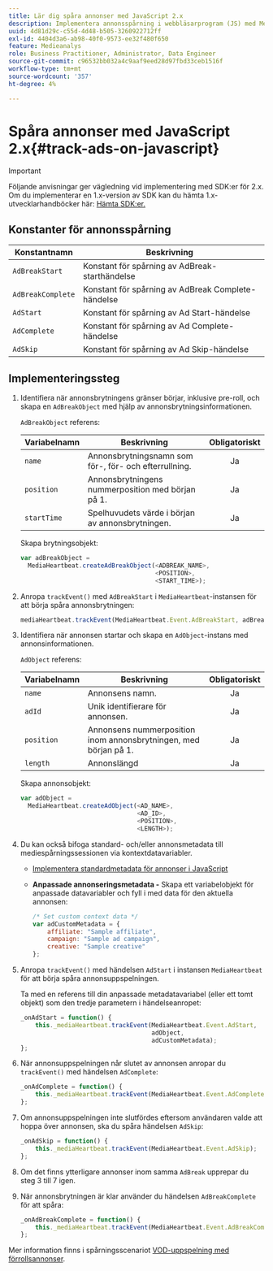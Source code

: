 ```yaml
---
title: Lär dig spåra annonser med JavaScript 2.x
description: Implementera annonsspårning i webbläsarprogram (JS) med Media SDK.
uuid: 4d81d29c-c55d-4d48-b505-3260922712ff
exl-id: 4404d3a6-ab98-40f0-9573-ee32f480f650
feature: Medieanalys
role: Business Practitioner, Administrator, Data Engineer
source-git-commit: c96532bb032a4c9aaf9eed28d97fbd33ceb1516f
workflow-type: tm+mt
source-wordcount: '357'
ht-degree: 4%

---
```


# Spåra annonser med JavaScript 2.x{#track-ads-on-javascript}

>[!IMPORTANT]
>
>Följande anvisningar ger vägledning vid implementering med SDK:er för 2.x. Om du implementerar en 1.x-version av SDK kan du hämta 1.x-utvecklarhandböcker här: [Hämta SDK:er.](/help/sdk-implement/download-sdks.md)

## Konstanter för annonsspårning

| Konstantnamn | Beskrivning   |
|---|---|
| `AdBreakStart` | Konstant för spårning av AdBreak-starthändelse |
| `AdBreakComplete` | Konstant för spårning av AdBreak Complete-händelse |
| `AdStart` | Konstant för spårning av Ad Start-händelse |
| `AdComplete` | Konstant för spårning av Ad Complete-händelse |
| `AdSkip` | Konstant för spårning av Ad Skip-händelse |

## Implementeringssteg

1. Identifiera när annonsbrytningens gränser börjar, inklusive pre-roll, och skapa en `AdBreakObject` med hjälp av annonsbrytningsinformationen.

   `AdBreakObject` referens:

   | Variabelnamn | Beskrivning | Obligatoriskt |
   | --- | --- | :---: |
   | `name` | Annonsbrytningsnamn som för-, för- och efterrullning. | Ja |
   | `position` | Annonsbrytningens nummerposition med början på 1. | Ja |
   | `startTime` | Spelhuvudets värde i början av annonsbrytningen. | Ja |

   Skapa brytningsobjekt:

   ```js
   var adBreakObject =  
     MediaHeartbeat.createAdBreakObject(<ADBREAK_NAME>,  
                                        <POSITION>,  
                                        <START_TIME>);
   ```

1. Anropa `trackEvent()` med `AdBreakStart` i `MediaHeartbeat`-instansen för att börja spåra annonsbrytningen:

   ```js
   mediaHeartbeat.trackEvent(MediaHeartbeat.Event.AdBreakStart, adBreakObject);
   ```

1. Identifiera när annonsen startar och skapa en `AdObject`-instans med annonsinformationen.

   `AdObject` referens:

   | Variabelnamn | Beskrivning | Obligatoriskt |
   | --- | --- | :---: |
   | `name` | Annonsens namn. | Ja |
   | `adId` | Unik identifierare för annonsen. | Ja |
   | `position` | Annonsens nummerposition inom annonsbrytningen, med början på 1. | Ja |
   | `length` | Annonslängd | Ja |

   Skapa annonsobjekt:

   ```js
   var adObject =  
     MediaHeartbeat.createAdObject(<AD_NAME>,  
                                   <AD_ID>,  
                                   <POSITION>,  
                                   <LENGTH>);
   ```

1. Du kan också bifoga standard- och/eller annonsmetadata till mediespårningssessionen via kontextdatavariabler.

   * [Implementera standardmetadata för annonser i JavaScript](/help/sdk-implement/track-ads/impl-std-ad-metadata/impl-std-ad-md-js/impl-std-ad-metadata-js.md)
   * **Anpassade annonseringsmetadata -** Skapa ett variabelobjekt för anpassade datavariabler och fyll i med data för den aktuella annonsen:

      ```js
      /* Set custom context data */
      var adCustomMetadata = {
          affiliate: "Sample affiliate",
          campaign: "Sample ad campaign",
          creative: "Sample creative"
      };
      ```

1. Anropa `trackEvent()` med händelsen `AdStart` i instansen `MediaHeartbeat` för att börja spåra annonsuppspelningen.

   Ta med en referens till din anpassade metadatavariabel (eller ett tomt objekt) som den tredje parametern i händelseanropet:

   ```js
   _onAdStart = function() {
       this._mediaHeartbeat.trackEvent(MediaHeartbeat.Event.AdStart,  
                                       adObject,  
                                       adCustomMetadata);
   };
   ```

1. När annonsuppspelningen når slutet av annonsen anropar du `trackEvent()` med händelsen `AdComplete`:

   ```js
   _onAdComplete = function() {
       this._mediaHeartbeat.trackEvent(MediaHeartbeat.Event.AdComplete);
   };
   ```

1. Om annonsuppspelningen inte slutfördes eftersom användaren valde att hoppa över annonsen, ska du spåra händelsen `AdSkip`:

   ```js
   _onAdSkip = function() {
       this._mediaHeartbeat.trackEvent(MediaHeartbeat.Event.AdSkip);
   };
   ```

1. Om det finns ytterligare annonser inom samma `AdBreak` upprepar du steg 3 till 7 igen.
1. När annonsbrytningen är klar använder du händelsen `AdBreakComplete` för att spåra:

   ```js
   _onAdBreakComplete = function() {
       this._mediaHeartbeat.trackEvent(MediaHeartbeat.Event.AdBreakComplete);
   };
   ```

Mer information finns i spårningsscenariot [VOD-uppspelning med förrollsannonser](/help/sdk-implement/tracking-scenarios/vod-preroll-ads.md).
